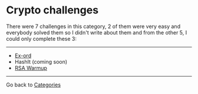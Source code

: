 # Crypto challenges

There were 7 challenges in this category, 2 of them were very easy and everybody solved them so I didn't write about them and from the other 5, I could only complete these 3:

---

* [Ex-ord](./ex-ord.md)
* HashIt (coming soon)
* [RSA Warmup](./rsa_warmup.md)

---

Go back to [Categories](../)
